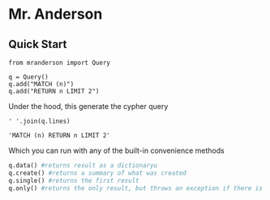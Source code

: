 # Mr. Anderson



## Quick Start

```
from mranderson import Query

q = Query()
q.add("MATCH (n)")
q.add("RETURN n LIMIT 2")
```

Under the hood, this generate the cypher query

```
' '.join(q.lines)
```




    'MATCH (n) RETURN n LIMIT 2'



Which you can run with any of the built-in convenience methods
```python
q.data() #returns result as a dictionaryu
q.create() #returns a summary of what was created
q.single() #returns the first result
q.only() #returns the only result, but throws an exception if there is not 1 and only 1 result
```
